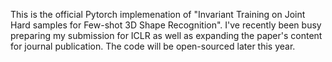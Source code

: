
This is the official Pytorch implemenation of "Invariant Training on Joint Hard samples for Few-shot 3D Shape Recognition".
I've recently been busy preparing my submission for ICLR as well as expanding the paper's content for journal publication. The code will be open-sourced later this year.
